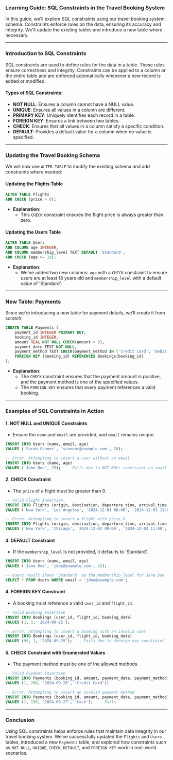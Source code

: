 ### **Learning Guide: SQL Constraints in the Travel Booking System**

In this guide, we’ll explore SQL constraints using our travel booking system schema. Constraints enforce rules on the data, ensuring its accuracy and integrity. We'll update the existing tables and introduce a new table where necessary.

---

### **Introduction to SQL Constraints**

SQL constraints are used to define rules for the data in a table. These rules ensure correctness and integrity. Constraints can be applied to a column or the entire table and are enforced automatically whenever a new record is added or modified.

#### **Types of SQL Constraints:**
- **NOT NULL**: Ensures a column cannot have a NULL value.
- **UNIQUE**: Ensures all values in a column are different.
- **PRIMARY KEY**: Uniquely identifies each record in a table.
- **FOREIGN KEY**: Ensures a link between two tables.
- **CHECK**: Ensures that all values in a column satisfy a specific condition.
- **DEFAULT**: Provides a default value for a column when no value is specified.

---

### **Updating the Travel Booking Schema**

We will now use `ALTER TABLE` to modify the existing schema and add constraints where needed:

#### **Updating the Flights Table**

```sql
ALTER TABLE Flights
ADD CHECK (price > 0);
```
- **Explanation**: 
  - This `CHECK` constraint ensures the flight price is always greater than zero.

#### **Updating the Users Table**

```sql
ALTER TABLE Users
ADD COLUMN age INTEGER,
ADD COLUMN membership_level TEXT DEFAULT 'Standard',
ADD CHECK (age >= 18);
```
- **Explanation**: 
  - We've added two new columns: `age` with a `CHECK` constraint to ensure users are at least 18 years old and `membership_level` with a default value of 'Standard'.

---

### **New Table: Payments**

Since we’re introducing a new table for payment details, we’ll create it from scratch:

```sql
CREATE TABLE Payments (
    payment_id INTEGER PRIMARY KEY,
    booking_id INTEGER,
    amount REAL NOT NULL CHECK(amount > 0),
    payment_date TEXT NOT NULL,
    payment_method TEXT CHECK(payment_method IN ('Credit Card', 'Debit Card', 'PayPal')),
    FOREIGN KEY (booking_id) REFERENCES Bookings(booking_id)
);
```
- **Explanation**: 
  - The `CHECK` constraint ensures that the payment amount is positive, and the payment method is one of the specified values.
  - The `FOREIGN KEY` ensures that every payment references a valid booking.

---

### **Examples of SQL Constraints in Action**

#### 1. **NOT NULL and UNIQUE Constraints**
- Ensure the `name` and `email` are provided, and `email` remains unique.

```sql
INSERT INTO Users (name, email, age)
VALUES ('Sarah Connor', 'sconnor@example.com', 28);

-- Error: Attempting to insert a user without an email
INSERT INTO Users (name, age)
VALUES ('John Doe', 25);  -- Fails due to NOT NULL constraint on email
```

#### 2. **CHECK Constraint**
- The `price` of a flight must be greater than 0.

```sql
-- Valid Flight Insertion
INSERT INTO Flights (origin, destination, departure_time, arrival_time, price)
VALUES ('New York', 'Los Angeles', '2024-12-01 08:00', '2024-12-01 11:00', 300);

-- Error: Attempting to insert a flight with price 0
INSERT INTO Flights (origin, destination, departure_time, arrival_time, price)
VALUES ('New York', 'Chicago', '2024-12-02 09:00', '2024-12-02 11:00', 0);  -- Fails
```

#### 3. **DEFAULT Constraint**
- If the `membership_level` is not provided, it defaults to 'Standard'.

```sql
INSERT INTO Users (name, email, age)
VALUES ('Jane Doe', 'jdoe@example.com', 32);

-- Query result shows 'Standard' as the membership_level for Jane Doe
SELECT * FROM Users WHERE email = 'jdoe@example.com';
```

#### 4. **FOREIGN KEY Constraint**
- A booking must reference a valid `user_id` and `flight_id`.

```sql
-- Valid Booking Insertion
INSERT INTO Bookings (user_id, flight_id, booking_date)
VALUES (1, 1, '2024-09-25');

-- Error: Attempting to insert a booking with an invalid user
INSERT INTO Bookings (user_id, flight_id, booking_date)
VALUES (99, 1, '2024-09-25');  -- Fails due to foreign key constraint
```

#### 5. **CHECK Constraint with Enumerated Values**
- The payment method must be one of the allowed methods.

```sql
-- Valid Payment Insertion
INSERT INTO Payments (booking_id, amount, payment_date, payment_method)
VALUES (1, 200, '2024-09-26', 'Credit Card');

-- Error: Attempting to insert an invalid payment method
INSERT INTO Payments (booking_id, amount, payment_date, payment_method)
VALUES (1, 150, '2024-09-27', 'Cash');  -- Fails
```

---

### **Conclusion**

Using SQL constraints helps enforce rules that maintain data integrity in our travel booking system. We’ve successfully updated the `Flights` and `Users` tables, introduced a new `Payments` table, and explored how constraints such as `NOT NULL`, `UNIQUE`, `CHECK`, `DEFAULT`, and `FOREIGN KEY` work in real-world scenarios.